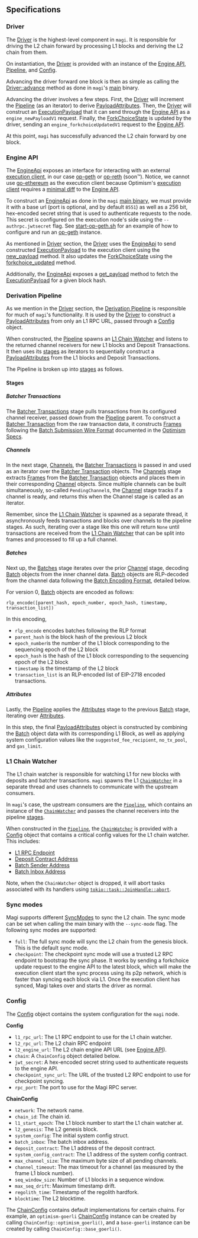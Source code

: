 ## Specifications

### Driver

The [Driver](../src/driver/mod.rs) is the highest-level component in `magi`. It is responsible for driving the L2 chain forward by processing L1 blocks and deriving the L2 chain from them.

On instantiation, the [Driver](../src/driver/mod.rs) is provided with an instance of the [Engine API](#engine-api), [Pipeline](#derivation-pipeline), and [Config](#config).

Advancing the driver forward one block is then as simple as calling the [Driver::advance](../src/driver/mod.rs#L132) method as done in `magi`'s [main](../bin/magi.rs) binary.

Advancing the driver involves a few steps. First, the [Driver](../src/driver/mod.rs) will increment the [Pipeline](#derivation-pipeline) (as an iterator) to derive [PayloadAttributes](../src/engine/payload.rs). Then, the [Driver](../src/driver/mod.rs) will construct an [ExecutionPayload](../src/engine/payload.rs) that it can send through the [Engine API](#engine-api) as a `engine_newPayloadV1` request. Finally, the [ForkChoiceState](../src/engine/fork.rs) is updated by the driver, sending an `engine_forkchoiceUpdatedV1` request to the [Engine API](#engine-api).

At this point, `magi` has successfully advanced the L2 chain forward by one block.

### Engine API

The [EngineApi](../src/engine/mod.rs) exposes an interface for interacting with an external [execution client](https://ethereum.org/en/developers/docs/nodes-and-clients/#execution-clients), in our case [op-geth](https://github.com/ethereum-optimism/op-geth) or [op-reth](https://github.com/paradigmxyz/reth) (soon™). Notice, we cannot use [go-ethereum](https://github.com/ethereum/go-ethereum) as the execution client because Optimism's [execution client](https://github.com/ethereum-optimism/op-geth) requires a [minimal diff](https://op-geth.optimism.io/) to the [Engine API](https://github.com/ethereum/execution-apis/tree/main/src/engine).

To construct an [EngineApi](../src/engine/mod.rs) as done in the `magi` [main binary](../bin/magi.rs), we must provide it with a base url (port is optional, and by default `8551`) as well as a 256 bit, hex-encoded secret string that is used to authenticate requests to the node. This secret is configured on the execution node's side using the `--authrpc.jwtsecret` flag. See [start-op-geth.sh](../docker/start-op-geth.sh) for an example of how to configure and run an [op-geth](https://github.com/ethereum-optimism/op-geth) instance.

As mentioned in [Driver](#driver) section, the [Driver](../src/driver/mod.rs) uses the [EngineApi](../src/engine/mod.rs) to send constructed [ExecutionPayload](../src/engine/payload.rs) to the execution client using the [new_payload](../src/engine/api.rs#L187) method. It also updates the [ForkChoiceState](../src/engine/fork.rs) using the [forkchoice_updated](../src/engine/api.rs#L171) method.

Additionally, the [EngineApi](../src/engine/mod.rs) exposes a [get_payload](../src/engine/api.rs#L194) method to fetch the [ExecutionPayload](../src/engine/payload.rs) for a given block hash.

### Derivation Pipeline

As we mention in the [Driver](#driver) section, the [Derivation Pipeline](../src/derive/mod.rs) is responsible for much of `magi`'s functionality. It is used by the [Driver](#driver) to construct a [PayloadAttributes](../src/engine/payload.rs) from only an L1 RPC URL, passed through a [Config](#config) object.

When constructed, the [Pipeline](../src/derive/mod.rs) spawns an [L1 Chain Watcher](#l1-chain-watcher) and listens to the returned channel receivers for new L1 blocks and Deposit Transactions. It then uses its [stages](../src/derive/stages/mod.rs) as iterators to sequentially construct a [PayloadAttributes](../src/engine/payload.rs) from the L1 blocks and Deposit Transactions.

The Pipeline is broken up into [stages](../src/derive/stages/mod.rs) as follows.

#### Stages

##### Batcher Transactions

The [Batcher Transactions](../src/derive/stages/batcher_transactions.rs) stage pulls transactions from its configured channel receiver, passed down from the [Pipeline](../src/derive/mod.rs) parent. To construct a [Batcher Transaction](../src/derive/stages/batcher_transactions.rs) from the raw transaction data, it constructs [Frames](../src/derive/stages/batcher_transactions.rs) following the [Batch Submission Wire Format](https://github.com/ethereum-optimism/optimism/blob/develop/specs/derivation.md#batch-submission-wire-format) documented in the [Optimism Specs](https://github.com/ethereum-optimism/optimism/blob/develop/specs/README.md).

##### Channels

In the next stage, [Channels](../src/derive/stages/channels.rs), the [Batcher Transactions](../src/derive/stages/batcher_transactions.rs) is passed in and used as an iterator over the [Batcher Transaction](../src/derive/stages/batcher_transactions.rs) objects. The [Channels](../src/derive/stages/channels.rs) stage extracts [Frames](../src/derive/stages/batcher_transactions.rs) from the [Batcher Transaction](../src/derive/stages/batcher_transactions.rs) objects and places them in their corresponding [Channel](../src/derive/stages/channels.rs) objects. Since multiple channels can be built simultaneously, so-called `PendingChannel`s, the [Channel](../src/derive/stages/channels.rs) stage tracks if a channel is ready, and returns this when the Channel stage is called as an iterator.

Remember, since the [L1 Chain Watcher](#l1-chain-watcher) is spawned as a separate thread, it asynchronously feeds transactions and blocks over channels to the pipeline stages. As such, iterating over a stage like this one will return `None` until transactions are received from the [L1 Chain Watcher](#l1-chain-watcher) that can be split into frames and processed to fill up a full channel.

##### Batches

Next up, the [Batches](../src/derive/stages/batches.rs) stage iterates over the prior [Channel](../src/derive/stages/channels.rs) stage, decoding [Batch](../src/derive/stages/batches.rs) objects from the inner channel data. [Batch](../src/derive/stages/batches.rs) objects are RLP-decoded from the channel data following the [Batch Encoding Format](https://github.com/ethereum-optimism/optimism/blob/develop/specs/derivation.md#batch-format), detailed below.

For version 0, [Batch](../src/derive/stages/batches.rs) objects are encoded as follows:

```golang
rlp_encode([parent_hash, epoch_number, epoch_hash, timestamp, transaction_list])
```

In this encoding,
- `rlp_encode` encodes batches following the RLP format
- `parent_hash` is the block hash of the previous L2 block
- `epoch_number`is the number of the L1 block corresponding to the sequencing epoch of the L2 block
- `epoch_hash` is the hash of the L1 block corresponding to the sequencing epoch of the L2 block
- `timestamp` is the timestamp of the L2 block
- `transaction_list` is an RLP-encoded list of EIP-2718 encoded transactions.

##### Attributes

Lastly, the [Pipeline](../src/derive/mod.rs) applies the [Attributes](../src/derive/stages/attributes.rs) stage to the previous [Batch](../src/derive/stages/batches.rs) stage, iterating over [Attributes](../src/derive/stages/attributes.rs).

In this step, the final [PayloadAttributes](../src/derive/stages/attributes.rs) object is constructed by combining the [Batch](../src/derive/stages/batches.rs) object data with its corresponding L1 Block, as well as applying system configuration values like the `suggested_fee_recipient`, `no_tx_pool`, and `gas_limit`.

### L1 Chain Watcher

The L1 chain watcher is responsible for watching L1 for new blocks with deposits and batcher transactions. `magi` spawns the L1 [`ChainWatcher`](../src/l1/mod.rs) in a separate thread and uses channels to communicate with the upstream consumers.

In `magi`'s case, the upstream consumers are the [`Pipeline`](../src/derive/mod.rs), which contains an instance of the [`ChainWatcher`](../src/l1/mod.rs) and passes the channel receivers into the pipeline [stages](../src/derive/stages/mod.rs).

When constructed in the [`Pipeline`](../src/derive/mod.rs), the [`ChainWatcher`](../src/l1/mod.rs) is provided with a [Config](../src/config/mod.rs) object that contains a critical config values for the L1 chain watcher. This includes:
- [L1 RPC Endpoint](../src/config/mod.rs#L41)
- [Deposit Contract Address](../src/config/mod.rs#L117)
- [Batch Sender Address](../src/config/mod.rs#L139)
- [Batch Inbox Address](../src/config/mod.rs#L115)

Note, when the `ChainWatcher` object is dropped, it will abort tasks associated with its handlers using [`tokio::task::JoinHandle::abort`](https://docs.rs/tokio/1.13.0/tokio/task/struct.JoinHandle.html#method.abort).

### Sync modes

Magi supports different [SyncModes](../src/config/mod.rs#L14) to sync the L2 chain. The sync mode can be set when calling the main binary with the `--sync-mode` flag. The following sync modes are supported:

- `full`: The full sync mode will sync the L2 chain from the genesis block. This is the default sync mode.
- `checkpoint`: The checkpoint sync mode will use a trusted L2 RPC endpoint to bootstrap the sync phase. It works by sending a forkchoice update request to the engine API to the latest block, which will make the execution client start the sync process using its p2p network, which is faster than syncing each block via L1. Once the execution client has synced, Magi takes over and starts the driver as normal.

### Config

The [Config](../src/config/mod.rs) object contains the system configuration for the `magi` node.

**Config**
- `l1_rpc_url`: The L1 RPC endpoint to use for the L1 chain watcher.
- `l2_rpc_url`: The L2 chain RPC endpoint
- `l2_engine_url`: The L2 chain engine API URL (see [Engine API](#engine-api)).
- `chain`: A `ChainConfig` object detailed below.
- `jwt_secret`: A hex-encoded secret string used to authenticate requests to the engine API.
- `checkpoint_sync_url`: The URL of the trusted L2 RPC endpoint to use for checkpoint syncing.
- `rpc_port`: The port to use for the Magi RPC server.

**ChainConfig**
- `network`: The network name.
- `chain_id`: The chain id.
- `l1_start_epoch`: The L1 block number to start the L1 chain watcher at.
- `l2_genesis`: The L2 genesis block.
- `system_config`: The initial system config struct.
- `batch_inbox`: The batch inbox address.
- `deposit_contract`: The L1 address of the deposit contract.
- `system_config_contract`: The L1 address of the system config contract.
- `max_channel_size`: The maximum byte size of all pending channels.
- `channel_timeout`: The max timeout for a channel (as measured by the frame L1 block number).
- `seq_window_size`: Number of L1 blocks in a sequence window.
- `max_seq_drift`: Maximum timestamp drift.
- `regolith_time`: Timestamp of the regolith hardfork.
- `blocktime`: The L2 blocktime.

The [ChainConfig](../src/config/mod.rs) contains default implementations for certain chains. For example, an `optimism-goerli` [ChainConfig](../src/config/mod.rs) instance can be created by calling `ChainConfig::optimism_goerli()`, and a `base-goerli` instance can be created by calling `ChainConfig::base_goerli()`.
